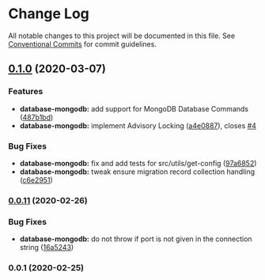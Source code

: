 # Change Log

All notable changes to this project will be documented in this file.
See [Conventional Commits](https://conventionalcommits.org) for commit guidelines.

## [0.1.0](https://github.com/Synor/synor/compare/@synor/database-mongodb@0.0.11...@synor/database-mongodb@0.1.0) (2020-03-07)


### Features

* **database-mongodb:** add support for MongoDB Database Commands ([487b1bd](https://github.com/Synor/synor/commit/487b1bd7936f41f2e6afc5356ad12564301d0890))
* **database-mongodb:** implement Advisory Locking ([a4e0887](https://github.com/Synor/synor/commit/a4e0887f200bc38c5d5e66d7e2b92757c8e2bd80)), closes [#4](https://github.com/Synor/database-mongodb/issues/4)

### Bug Fixes

* **database-mongodb:** fix and add tests for src/utils/get-config ([97a6852](https://github.com/Synor/synor/commit/97a68523d7a518d7b9205c80b8aefce983723d75))
* **database-mongodb:** tweak ensure migration record collection handling ([c6e2951](https://github.com/Synor/synor/commit/c6e2951ee061c3520936bbaf300fae42c070a149))



### [0.0.11](https://github.com/Synor/synor/compare/@synor/database-mongodb@0.0.1...@synor/database-mongodb@0.0.11) (2020-02-26)


### Bug Fixes

* **database-mongodb:** do not throw if port is not given in the connection string ([16a5243](https://github.com/Synor/synor/commit/16a52433b229624b031c7b48ebbc40e38c716901))



### 0.0.1 (2020-02-25)

